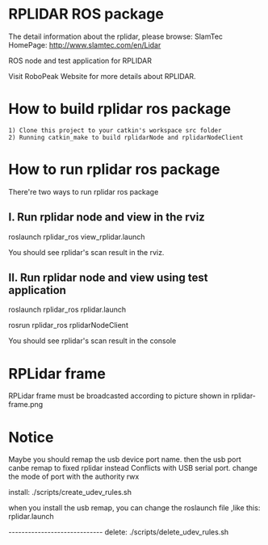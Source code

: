 RPLIDAR ROS package 
=====================================================================
The detail information about the rplidar, please browse:
SlamTec HomePage: http://www.slamtec.com/en/Lidar

ROS node and test application for RPLIDAR

Visit RoboPeak Website for more details about RPLIDAR.

How to build rplidar ros package
=====================================================================
    1) Clone this project to your catkin's workspace src folder
    2) Running catkin_make to build rplidarNode and rplidarNodeClient

How to run rplidar ros package
=====================================================================
There're two ways to run rplidar ros package

I. Run rplidar node and view in the rviz
------------------------------------------------------------
roslaunch rplidar_ros view_rplidar.launch

You should see rplidar's scan result in the rviz.

II. Run rplidar node and view using test application
------------------------------------------------------------
roslaunch rplidar_ros rplidar.launch

rosrun rplidar_ros rplidarNodeClient

You should see rplidar's scan result in the console

RPLidar frame
=====================================================================
RPLidar frame must be broadcasted according to picture shown in
rplidar-frame.png


Notice 
=====================================================================
Maybe you should remap the usb device port name. then the usb port canbe remap to fixed rplidar instead Conflicts with USB serial port.
change the mode of port with the authority rwx 

install:
./scripts/create_udev_rules.sh

when you install the usb remap, you can change the roslaunch file ,like this:  rplidar.launch
  <param name="serial_port"         type="string" value="/dev/rplidar"/> 
-----------------------------
delete:
./scripts/delete_udev_rules.sh


